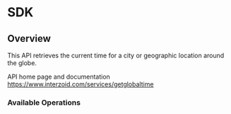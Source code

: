 # SDK

## Overview

This API retrieves the current time for a city or geographic location around the globe.

API home page and documentation
<https://www.interzoid.com/services/getglobaltime>
### Available Operations

